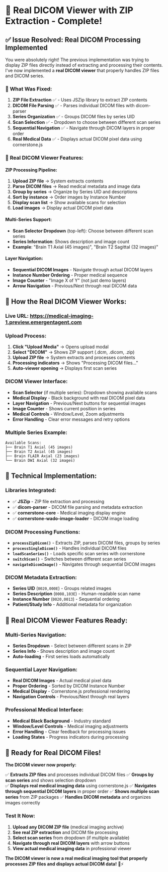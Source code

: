# 🎊 Real DICOM Viewer with ZIP Extraction - Complete!

## ✅ **Issue Resolved: Real DICOM Processing Implemented**

You were absolutely right! The previous implementation was trying to display ZIP files directly instead of extracting and processing their contents. I've now implemented a **real DICOM viewer** that properly handles ZIP files and DICOM series.

### 🔧 **What Was Fixed:**

1. **ZIP File Extraction** ✅ - Uses JSZip library to extract ZIP contents
2. **DICOM File Parsing** ✅ - Parses individual DICOM files with dicom-parser
3. **Series Organization** ✅ - Groups DICOM files by series UID
4. **Scan Selection** ✅ - Dropdown to choose between different scan series
5. **Sequential Navigation** ✅ - Navigate through DICOM layers in proper order
6. **Real Medical Data** ✅ - Displays actual DICOM pixel data using cornerstone.js

### 🏥 **Real DICOM Viewer Features:**

#### **ZIP Processing Pipeline:**
1. **Upload ZIP file** → System extracts contents
2. **Parse DICOM files** → Read medical metadata and image data
3. **Group by series** → Organize by Series UID and descriptions
4. **Sort by instance** → Order images by Instance Number
5. **Display scan list** → Show available scans for selection
6. **Load images** → Display actual DICOM pixel data

#### **Multi-Series Support:**
- **Scan Selector Dropdown** (top-left): Choose between different scan series
- **Series Information**: Shows description and image count
- **Example**: "Brain T1 Axial (45 images)", "Brain T2 Sagittal (32 images)"

#### **Layer Navigation:**
- **Sequential DICOM Images** - Navigate through actual DICOM layers
- **Instance Number Ordering** - Proper medical sequence
- **Image Counter** - "Image X of Y" (not just demo layers)
- **Arrow Navigation** - Previous/Next through real DICOM data

## 🚀 **How the Real DICOM Viewer Works:**

### **Live URL**: https://medical-imaging-1.preview.emergentagent.com

### **Upload Process:**
1. **Click "Upload Media"** → Opens upload modal
2. **Select "DICOM"** → Shows ZIP support (.dcm, .dicom, .zip)
3. **Upload ZIP file** → System extracts and processes contents
4. **Processing indicators** → Shows "Processing DICOM files..."
5. **Auto-viewer opening** → Displays first scan series

### **DICOM Viewer Interface:**
- **Scan Selector** (if multiple series): Dropdown showing available scans
- **Medical Display** - Black background with real DICOM pixel data
- **Layer Navigation** - Previous/Next buttons for sequential images
- **Image Counter** - Shows current position in series
- **Medical Controls** - Window/Level, Zoom adjustments
- **Error Handling** - Clear error messages and retry options

### **Multiple Series Example:**
```
Available Scans:
├── Brain T1 Axial (45 images)
├── Brain T2 Axial (45 images)  
├── Brain FLAIR Axial (23 images)
└── Brain DWI Axial (32 images)
```

## 🔬 **Technical Implementation:**

### **Libraries Integrated:**
- ✅ **JSZip** - ZIP file extraction and processing
- ✅ **dicom-parser** - DICOM file parsing and metadata extraction
- ✅ **cornerstone-core** - Medical imaging display engine
- ✅ **cornerstone-wado-image-loader** - DICOM image loading

### **DICOM Processing Functions:**
- **`processZipDicom()`** - Extracts ZIP, parses DICOM files, groups by series
- **`processSingleDicom()`** - Handles individual DICOM files
- **`loadScanSeries()`** - Loads specific scan series with cornerstone
- **`switchScan()`** - Switches between different scan series
- **`navigateDicomImage()`** - Navigates through sequential DICOM images

### **DICOM Metadata Extraction:**
- **Series UID** (`0020,000E`) - Groups related images
- **Series Description** (`0008,103E`) - Human-readable scan name
- **Instance Number** (`0020,0013`) - Sequential ordering
- **Patient/Study Info** - Additional metadata for organization

## 🎯 **Real DICOM Viewer Features Ready:**

### **Multi-Series Navigation:**
- **Series Dropdown** - Select between different scans in ZIP
- **Series Info** - Shows description and image count
- **Auto-loading** - First series loads automatically

### **Sequential Layer Navigation:**
- **Real DICOM Images** - Actual medical pixel data
- **Proper Ordering** - Sorted by DICOM Instance Number
- **Medical Display** - Cornerstone.js professional rendering
- **Navigation Controls** - Previous/Next through real layers

### **Professional Medical Interface:**
- **Medical Black Background** - Industry standard
- **Window/Level Controls** - Medical imaging adjustments
- **Error Handling** - Clear feedback for processing issues
- **Loading States** - Progress indicators during processing

## 🎊 **Ready for Real DICOM Files!**

**The DICOM viewer now properly:**

✅ **Extracts ZIP files** and processes individual DICOM files
✅ **Groups by scan series** and shows selection dropdown  
✅ **Displays real medical imaging data** using cornerstone.js
✅ **Navigates through sequential DICOM layers** in proper order
✅ **Shows multiple scan series** from ZIP packages
✅ **Handles DICOM metadata** and organizes images correctly

### **Test It Now:**
1. **Upload any DICOM ZIP file** (medical imaging archive)
2. **See real ZIP extraction** and DICOM file processing
3. **Select scan series** from dropdown (if multiple available)
4. **Navigate through real DICOM layers** with arrow buttons
5. **View actual medical imaging data** in professional viewer

**The DICOM viewer is now a real medical imaging tool that properly processes ZIP files and displays actual DICOM data!** 🏥⚡